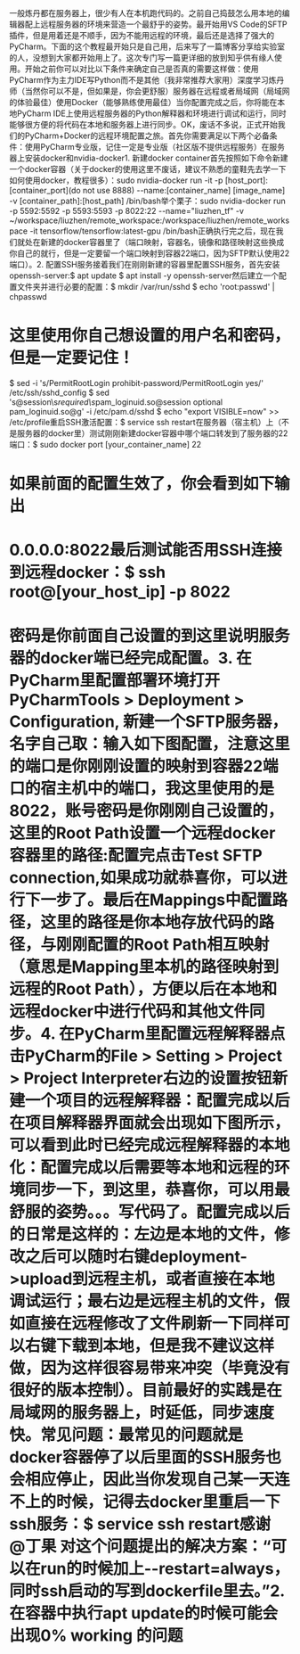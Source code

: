 一般炼丹都在服务器上，很少有人在本机跑代码的。之前自己捣鼓怎么用本地的编辑器配上远程服务器的环境来营造一个最舒乎的姿势。最开始用VS Code的SFTP插件，但是用着还是不顺手，因为不能用远程的环境，最后还是选择了强大的PyCharm。下面的这个教程最开始只是自己用，后来写了一篇博客分享给实验室的人，没想到大家都开始用上了。这次专门写一篇更详细的放到知乎供有缘人使用。开始之前你可以对比以下条件来确定自己是否真的需要这样做：使用PyCharm作为主力IDE写Python而不是其他（我非常推荐大家用）深度学习炼丹师（当然你可以不是，但如果是，你会更舒服）服务器在远程或者局域网（局域网的体验最佳）使用Docker（能够熟练使用最佳）当你配置完成之后，你将能在本地PyCharm IDE上使用远程服务器的Python解释器和环境进行调试和运行，同时能够很方便的将代码在本地和服务器上进行同步。OK，废话不多说，正式开始我们的PyCharm+Docker的远程环境配置之旅。首先你需要满足以下两个必备条件：使用PyCharm专业版，记住一定是专业版（社区版不提供远程服务）在服务器上安装docker和nvidia-docker1. 新建docker container首先按照如下命令新建一个docker容器（关于docker的使用这里不废话，建议不熟悉的童鞋先去学一下如何使用docker，教程很多）：sudo nvidia-docker run -it -p [host_port]:[container_port](do not use 8888) --name:[container_name] [image_name] -v [container_path]:[host_path] /bin/bash举个栗子：sudo nvidia-docker run -p 5592:5592 -p 5593:5593 -p 8022:22 --name="liuzhen_tf" -v ~/workspace/liuzhen/remote_workspace:/workspace/liuzhen/remote_workspace -it tensorflow/tensorflow:latest-gpu /bin/bash正确执行完之后，现在我们就处在新建的docker容器里了（端口映射，容器名，镜像和路径映射这些换成你自己的就行，但是一定要留一个端口映射到容器22端口，因为SFTP默认使用22端口）。2. 配置SSH服务接着我们在刚刚新建的容器里配置SSH服务，首先安装openssh-server:$ apt update
$ apt install -y openssh-server然后建立一个配置文件夹并进行必要的配置：$ mkdir /var/run/sshd
$ echo 'root:passwd' | chpasswd
# 这里使用你自己想设置的用户名和密码，但是一定要记住！
$ sed -i 's/PermitRootLogin prohibit-password/PermitRootLogin yes/' /etc/ssh/sshd_config
$ sed 's@session\s*required\s*pam_loginuid.so@session optional pam_loginuid.so@g' -i /etc/pam.d/sshd
$ echo "export VISIBLE=now" >> /etc/profile重启SSH激活配置：$ service ssh restart在服务器（宿主机）上（不是服务器的docker里）测试刚刚新建docker容器中哪个端口转发到了服务器的22端口：$ sudo docker port [your_container_name] 22
# 如果前面的配置生效了，你会看到如下输出
# 0.0.0.0:8022最后测试能否用SSH连接到远程docker：$ ssh root@[your_host_ip] -p 8022
# 密码是你前面自己设置的到这里说明服务器的docker端已经完成配置。3. 在PyCharm里配置部署环境打开PyCharmTools > Deployment > Configuration, 新建一个SFTP服务器，名字自己取：输入如下图配置，注意这里的端口是你刚刚设置的映射到容器22端口的宿主机中的端口，我这里使用的是8022，账号密码是你刚刚自己设置的，这里的Root Path设置一个远程docker容器里的路径:配置完点击Test SFTP connection,如果成功就恭喜你，可以进行下一步了。最后在Mappings中配置路径，这里的路径是你本地存放代码的路径，与刚刚配置的Root Path相互映射（意思是Mapping里本机的路径映射到远程的Root Path），方便以后在本地和远程docker中进行代码和其他文件同步。4. 在PyCharm里配置远程解释器点击PyCharm的File > Setting > Project > Project Interpreter右边的设置按钮新建一个项目的远程解释器：配置完成以后在项目解释器界面就会出现如下图所示，可以看到此时已经完成远程解释器的本地化：配置完成以后需要等本地和远程的环境同步一下，到这里，恭喜你，可以用最舒服的姿势。。。写代码了。配置完成以后的日常是这样的：左边是本地的文件，修改之后可以随时右键deployment->upload到远程主机，或者直接在本地调试运行；最右边是远程主机的文件，假如直接在远程修改了文件刷新一下同样可以右键下载到本地，但是我不建议这样做，因为这样很容易带来冲突（毕竟没有很好的版本控制）。目前最好的实践是在局域网的服务器上，时延低，同步速度快。常见问题：最常见的问题就是docker容器停了以后里面的SSH服务也会相应停止，因此当你发现自己某一天连不上的时候，记得去docker里重启一下ssh服务：$ service ssh restart感谢 @丁果 对这个问题提出的解决方案：“可以在run的时候加上--restart=always，同时ssh启动的写到dockerfile里去。”2. 在容器中执行apt update的时候可能会出现0% working 的问题
